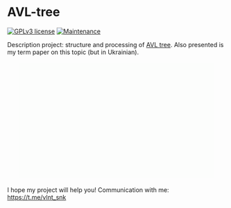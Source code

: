 # AVL-tree

 [![GPLv3 license](https://img.shields.io/badge/License-GPLv3-blue.svg)](http://perso.crans.org/besson/LICENSE.html)
 [![Maintenance](https://img.shields.io/badge/Maintained%3F-yes-green.svg)](https://GitHub.com/Naereen/StrapDown.js/graphs/commit-activity)

Description project: structure and processing of [AVL tree](https://en.wikipedia.org/wiki/AVL_tree). Also presented is my term paper on this topic (but in Ukrainian).  

<p align="center">
  <a href="https://en.wikipedia.org/wiki/AVL_tree#/media/File:AVL_Tree_Example.gif"><img  width="450" height="270" src="https://github.com/SValentyn/AVL-tree/blob/master/AVL_Tree_Example.gif"></a>
</p>

I hope my project will help you! Communication with me: https://t.me/vlnt_snk
